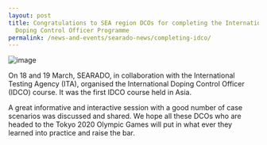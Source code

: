 ```yaml
---
layout: post
title: Congratulations to SEA region DCOs for completing the International
  Doping Control Officer Programme
permalink: /news-and-events/searado-news/completing-idco/
---
```

![image](https://user-images.githubusercontent.com/76929359/116650442-aeb0e200-a9b3-11eb-8ac7-11fa5bdc81ae.png)

On 18 and 19 March, SEARADO, in collaboration with the International Testing Agency (ITA), organised the International Doping Control Officer (IDCO) course. 
It was the first IDCO course held in Asia. 

A great informative and interactive session with a good number of case scenarios was discussed and shared. We hope all these DCOs who are headed to the Tokyo 2020 Olympic Games will put in what ever they learned into practice and raise the bar.